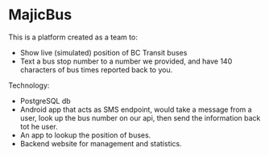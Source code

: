 # MajicBus

This is a platform created as a team to:
 - Show live (simulated) position of BC Transit buses 
 - Text a bus stop number to a number we provided, and have 140 characters of bus times reported back to you.
 
Technology:
 - PostgreSQL db
 - Android app that acts as SMS endpoint, would take a message from a user, look up the bus number on our api, then send the information back tot he user.
 - An app to lookup the position of buses.
 - Backend website for management and statistics.
